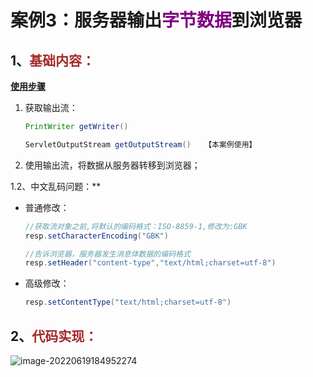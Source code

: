# 案例3：服务器输出<span style="color:purple">字节数据</span>到浏览器

## 1、<span style="color:brown">基础内容：</span>

<u>**使用步骤**</u>

1. 获取输出流：

   ```java
   PrintWriter getWriter()  
   ```

   ```java
   ServletOutputStream getOutputStream()   【本案例使用】
   ```

2. 使用输出流，将数据从服务器转移到浏览器；

1.2、中文乱码问题：**

- 普通修改：

  ```java
  //获取流对象之前,将默认的编码格式：ISO-8859-1,修改为:GBK
  resp.setCharacterEncoding("GBK")
  
  //告诉浏览器，服务器发生消息体数据的编码格式
  resp.setHeader("content-type","text/html;charset=utf-8")
  ```

- 高级修改：

  ```java
  resp.setContentType("text/html;charset=utf-8")
  ```

  

## 2、<span style="color:brown">代码实现：</span>

![image-20220619184952274](C:\Users\root-bine\AppData\Roaming\Typora\typora-user-images\image-20220619184952274.png)